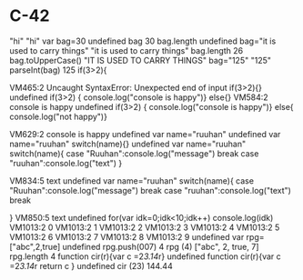 # C-42
"hi"
"hi"
var bag=30
undefined
bag
30
bag.length
undefined
bag="it is used to carry things"
"it is used to carry things"
bag.length
26
bag.toUpperCase()
"IT IS USED TO CARRY THINGS"
bag="125"
"125"
parseInt(bag)
125
if(3>2){
    
VM465:2 Uncaught SyntaxError: Unexpected end of input
if(3>2){}
undefined
if(3>2) {
console.log("console is happy")}
else{}
VM584:2 console is happy
undefined
if(3>2) {
console.log("console is happy")}
else{ console.log("not happy")}

VM629:2 console is happy
undefined
var name="ruuhan"
undefined
var name="ruuhan"
switch(name){}
undefined
var name="ruuhan"
switch(name){
    case "Ruuhan":console.log("message")
break
    case "ruuhan":console.log("text")
}


VM834:5 text
undefined
var name="ruuhan"
switch(name){
    case "Ruuhan":console.log("message")
break
    case "ruuhan":console.log("text")
break

}
VM850:5 text
undefined
for(var idk=0;idk<10;idk++)
console.log(idk)
VM1013:2 0
VM1013:2 1
VM1013:2 2
VM1013:2 3
VM1013:2 4
VM1013:2 5
VM1013:2 6
VM1013:2 7
VM1013:2 8
VM1013:2 9
undefined
var rpg=["abc",2,true]
undefined
rpg.push(007)
4
rpg
(4) ["abc", 2, true, 7]
rpg.length
4
function cir(r){var c =2*3.14*r}
undefined
function cir(r){var c =2*3.14*r
return c 
}
undefined
cir (23)
144.44

